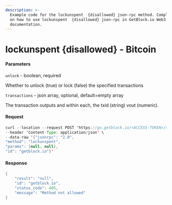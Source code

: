 ```yaml
---
description: >-
  Example code for the lockunspent  {disallowed} json-rpc method. Сomplete guide
  on how to use lockunspent  {disallowed} json-rpc in GetBlock.io Web3
  documentation.
---
```


# lockunspent {disallowed} - Bitcoin

#### Parameters

`unlock` - boolean, required

Whether to unlock (true) or lock (false) the specified transactions

`transactions` - json array, optional, default=empty array

The transaction outputs and within each, the txid (string) vout (numeric).

#### Request

```java
curl --location --request POST 'https://go.getblock.io/<ACCESS-TOKEN>/v1/mainnet/' \
--header 'Content-Type: application/json' \
--data-raw '{"jsonrpc": "2.0",
"method": "lockunspent",
"params": [null, null],
"id": "getblock.io"}'
```

#### Response

```java
{
    "result": "null",
    "id": "getblock.io",
    "status_code": 405,
    "message": "Method not allowed"
}
```
